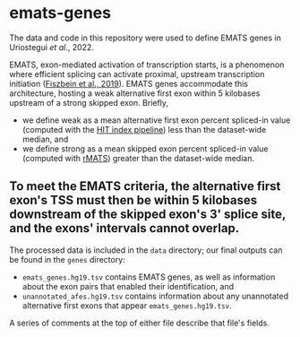 # emats-genes
The data and code in this repository were used to define EMATS genes in 
Uriostegui *et al.*, 2022. 

EMATS, exon-mediated activation of transcription starts, is a phenomenon where 
efficient splicing can activate proximal, upstream transcription initiation
([Fiszbein et al., 2019](https://www.cell.com/cell/fulltext/S0092-8674(19)31223-1?_returnURL=https%3A%2F%2Flinkinghub.elsevier.com%2Fretrieve%2Fpii%2FS0092867419312231%3Fshowall%3Dtrue)). 
EMATS genes accommodate this architecture, hosting a weak alternative first 
exon within 5  kilobases upstream of a strong skipped exon. Briefly, 
- we define weak as a mean alternative first exon percent spliced-in value 
(computed with the [HIT index pipeline](https://github.com/thepailab/HITindex)) 
less than the dataset-wide median, and
- we define strong as a mean skipped exon percent spliced-in value (computed 
with [rMATS](https://github.com/Xinglab/rmats-turbo)) greater than the 
dataset-wide median.


To meet the EMATS criteria, the alternative first exon's TSS must then be within 
5 kilobases downstream of the skipped exon's 3' splice site, and the exons' 
intervals cannot overlap.
---
The processed data is included in the `data` directory; our final outputs can be 
found in the `genes` directory:
- `emats_genes.hg19.tsv` contains EMATS genes, as well as information about the 
exon pairs that enabled their identification, and
- `unannotated_afes.hg19.tsv` contains information about any unannotated alternative 
first exons that appear `emats_genes.hg19.tsv`.

A series of comments at the top of either file describe that file's fields.